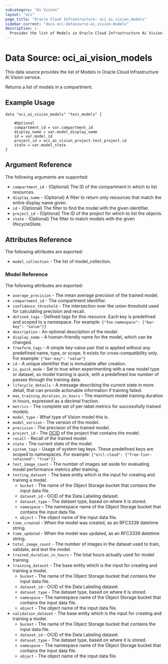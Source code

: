 ```yaml
---
subcategory: "Ai Vision"
layout: "oci"
page_title: "Oracle Cloud Infrastructure: oci_ai_vision_models"
sidebar_current: "docs-oci-datasource-ai_vision-models"
description: |-
  Provides the list of Models in Oracle Cloud Infrastructure Ai Vision service
---
```


# Data Source: oci_ai_vision_models
This data source provides the list of Models in Oracle Cloud Infrastructure Ai Vision service.

Returns a list of models in a compartment.


## Example Usage

```hcl
data "oci_ai_vision_models" "test_models" {

	#Optional
	compartment_id = var.compartment_id
	display_name = var.model_display_name
	id = var.model_id
	project_id = oci_ai_vision_project.test_project.id
	state = var.model_state
}
```

## Argument Reference

The following arguments are supported:

* `compartment_id` - (Optional) The ID of the compartment in which to list resources.
* `display_name` - (Optional) A filter to return only resources that match the entire display name given.
* `id` - (Optional) The filter to find the model with the given identifier.
* `project_id` - (Optional) The ID of the project for which to list the objects.
* `state` - (Optional) The filter to match models with the given lifecycleState.


## Attributes Reference

The following attributes are exported:

* `model_collection` - The list of model_collection.

### Model Reference

The following attributes are exported:

* `average_precision` - The mean average precision of the trained model.
* `compartment_id` - The compartment identifier.
* `confidence_threshold` - The intersection over the union threshold used for calculating precision and recall.
* `defined_tags` - Defined tags for this resource. Each key is predefined and scoped to a namespace. For example: `{"foo-namespace": {"bar-key": "value"}}` 
* `description` - An optional description of the model.
* `display_name` - A human-friendly name for the model, which can be changed.
* `freeform_tags` - A simple key-value pair that is applied without any predefined name, type, or scope. It exists for cross-compatibility only. For example: `{"bar-key": "value"}` 
* `id` - A unique identifier that is immutable after creation.
* `is_quick_mode` - Set to true when experimenting with a new model type or dataset, so model training is quick, with a predefined low number of passes through the training data.
* `lifecycle_details` - A message describing the current state in more detail, that can provide actionable information if training failed.
* `max_training_duration_in_hours` - The maximum model training duration in hours, expressed as a decimal fraction.
* `metrics` - The complete set of per-label metrics for successfully trained models.
* `model_type` - What type of Vision model this is.
* `model_version` - The version of the model.
* `precision` - The precision of the trained model.
* `project_id` - The [OCID](https://docs.cloud.oracle.com/iaas/Content/General/Concepts/identifiers.htm) of the project that contains the model.
* `recall` - Recall of the trained model.
* `state` - The current state of the model.
* `system_tags` - Usage of system tag keys. These predefined keys are scoped to namespaces. For example: `{"orcl-cloud": {"free-tier-retained": "true"}}` 
* `test_image_count` - The number of images set aside for evaluating model performance metrics after training.
* `testing_dataset` - The base entity which is the input for creating and training a model.
	* `bucket` - The name of the Object Storage bucket that contains the input data file.
	* `dataset_id` - OCID of the Data Labeling dataset.
	* `dataset_type` - The dataset type, based on where it is stored.
	* `namespace` - The namespace name of the Object Storage bucket that contains the input data file.
	* `object` - The object name of the input data file.
* `time_created` - When the model was created, as an RFC3339 datetime string.
* `time_updated` - When the model was updated, as an RFC3339 datetime string.
* `total_image_count` - The number of images in the dataset used to train, validate, and test the model.
* `trained_duration_in_hours` - The total hours actually used for model training.
* `training_dataset` - The base entity which is the input for creating and training a model.
	* `bucket` - The name of the Object Storage bucket that contains the input data file.
	* `dataset_id` - OCID of the Data Labeling dataset.
	* `dataset_type` - The dataset type, based on where it is stored.
	* `namespace` - The namespace name of the Object Storage bucket that contains the input data file.
	* `object` - The object name of the input data file.
* `validation_dataset` - The base entity which is the input for creating and training a model.
	* `bucket` - The name of the Object Storage bucket that contains the input data file.
	* `dataset_id` - OCID of the Data Labeling dataset.
	* `dataset_type` - The dataset type, based on where it is stored.
	* `namespace` - The namespace name of the Object Storage bucket that contains the input data file.
	* `object` - The object name of the input data file.

